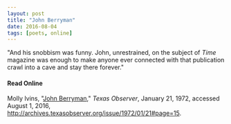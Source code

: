 ```yaml
---
layout: post
title: "John Berryman"
date: 2016-08-04
tags: [poets, online]
---
```


"And his snobbism was funny. John, unrestrained, on the subject of *Time* magazine was enough to make anyone ever connected with that publication crawl into a cave and stay there forever."

#### Read Online
Molly Ivins, "[John Berryman](http://archives.texasobserver.org/issue/1972/01/21#page=15 "Molly Ivins's obituary in the Texas Observer for John Berryman")," *Texas Observer*, January 21, 1972, accessed August 1, 2016, http://archives.texasobserver.org/issue/1972/01/21#page=15.

